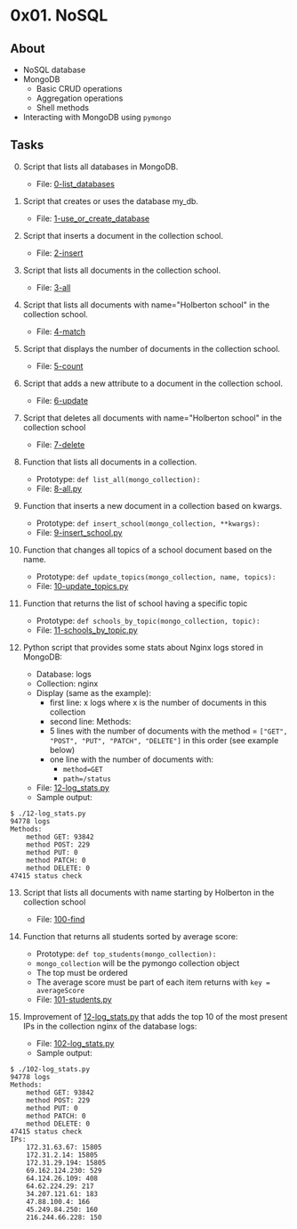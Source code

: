 # 0x01. NoSQL

## About
- NoSQL database
- MongoDB
    - Basic CRUD operations
    - Aggregation operations
    - Shell methods
- Interacting with MongoDB using `pymongo`

## Tasks
0. Script that lists all databases in MongoDB.
    - File: [0-list_databases](0-list_databases)
1. Script that creates or uses the database my_db.
    - File: [1-use_or_create_database](1-use_or_create_database)

2. Script that inserts a document in the collection school.
    - File: [2-insert](2-insert)

3. Script that lists all documents in the collection school.
    - File: [3-all](3-all)

4. Script that lists all documents with name="Holberton school" in the collection school.
    - File: [4-match](4-match)

5. Script that displays the number of documents in the collection school.
    - File: [5-count](5-count)

6. Script that adds a new attribute to a document in the collection school.
    - File: [6-update](6-update)

7. Script that deletes all documents with name="Holberton school" in the collection school
    - File: [7-delete](7-delete)

8. Function that lists all documents in a collection.
    - Prototype: `def list_all(mongo_collection):`
    - File: [8-all.py](8-all.py)

9. Function that inserts a new document in a collection based on kwargs.
    - Prototype: `def insert_school(mongo_collection, **kwargs):`
    - File: [9-insert_school.py](9-insert_school.py)

10. Function that changes all topics of a school document based on the name.
    - Prototype: `def update_topics(mongo_collection, name, topics):`
    - File: [10-update_topics.py](10-update_topics.py)

11. Function that returns the list of school having a specific topic
    - Prototype: `def schools_by_topic(mongo_collection, topic):`
    - File: [11-schools_by_topic.py](11-schools_by_topic.py)

12. Python script that provides some stats about Nginx logs stored in MongoDB:
    - Database: logs
    - Collection: nginx
    - Display (same as the example):
        - first line: x logs where x is the number of documents in this collection
        - second line: Methods:
        - 5 lines with the number of documents with the method = `["GET", "POST", "PUT", "PATCH", "DELETE"]` in this order (see example below)
        - one line with the number of documents with:
            - `method=GET`
            - `path=/status`
    - File: [12-log_stats.py](12-log_stats.py)
    - Sample output:
```
$ ./12-log_stats.py 
94778 logs
Methods:
    method GET: 93842
    method POST: 229
    method PUT: 0
    method PATCH: 0
    method DELETE: 0
47415 status check
```

13. Script that lists all documents with name starting by Holberton in the collection school
    - File: [100-find](100-find)

14. Function that returns all students sorted by average score:
    - Prototype: `def top_students(mongo_collection):`
    - `mongo_collection` will be the pymongo collection object
    - The top must be ordered
    - The average score must be part of each item returns with `key = averageScore`
    - File: [101-students.py](101-students.py)
15. Improvement of [12-log_stats.py](12-log_stats.py) that adds the top 10 of the most present IPs in the collection nginx of the database logs:
    - File: [102-log_stats.py](102-log_stats.py)
    - Sample output:
```
$ ./102-log_stats.py 
94778 logs
Methods:
    method GET: 93842
    method POST: 229
    method PUT: 0
    method PATCH: 0
    method DELETE: 0
47415 status check
IPs:
    172.31.63.67: 15805
    172.31.2.14: 15805
    172.31.29.194: 15805
    69.162.124.230: 529
    64.124.26.109: 408
    64.62.224.29: 217
    34.207.121.61: 183
    47.88.100.4: 166
    45.249.84.250: 160
    216.244.66.228: 150
```
